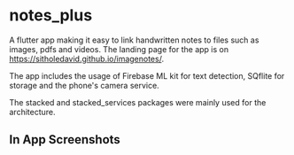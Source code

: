 # notes_plus

A flutter app making it easy to link handwritten notes to files such as images, pdfs and videos. The landing page for the app is on https://sitholedavid.github.io/imagenotes/.

The app includes the usage of Firebase ML kit for text detection, SQflite for storage and the phone's camera service. 

The stacked and stacked_services packages were mainly used for the architecture.

## In App Screenshots

